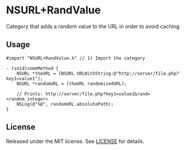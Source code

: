 # NSURL+RandValue
Category that adds a random value to the URL in order to avoid caching

## Usage
```
#import "NSURL+RandValue.h" // 1) Import the category
    
- (void)someMethod {
    NSURL *theURL = [NSURL URLWithString:@"http://server/file.php?key1=value1"];
    NSURL *randomURL = [theURL randomizedURL];
        
    // Prints: http://server/file.php?key1=value1&rand=<random_integer>
    NSLog(@"%@", randomURL.absolutePath);
}
```

## License
Released under the MIT license. See [LICENSE](LICENSE) for details.